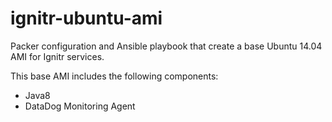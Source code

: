 ignitr-ubuntu-ami
===

Packer configuration and Ansible playbook that create a base Ubuntu 14.04 AMI for Ignitr services.

This base AMI includes the following components:

* Java8
* DataDog Monitoring Agent